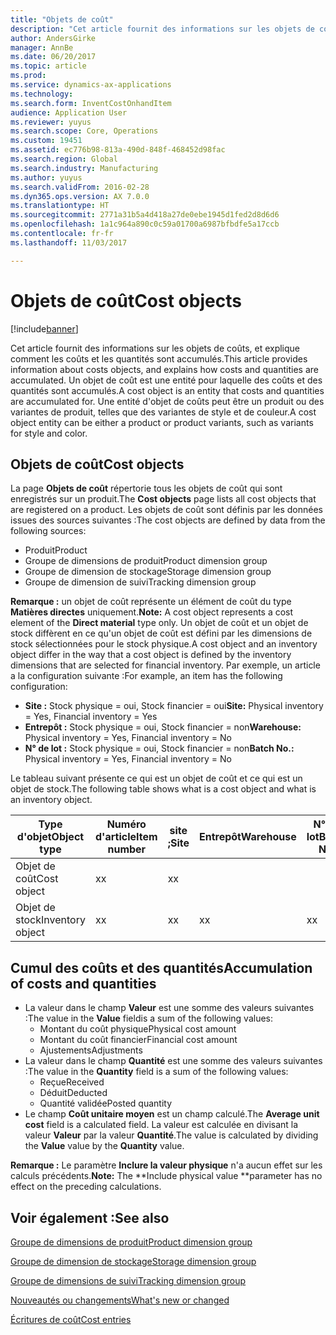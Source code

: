 ```yaml
---
title: "Objets de coût"
description: "Cet article fournit des informations sur les objets de coûts, et explique comment les coûts et les quantités sont accumulés. Un objet de coût est une entité pour laquelle des coûts et des quantités sont accumulés. Une entité d'objet de coûts peut être un produit ou des variantes de produit, telles que des variantes de style et de couleur."
author: AndersGirke
manager: AnnBe
ms.date: 06/20/2017
ms.topic: article
ms.prod: 
ms.service: dynamics-ax-applications
ms.technology: 
ms.search.form: InventCostOnhandItem
audience: Application User
ms.reviewer: yuyus
ms.search.scope: Core, Operations
ms.custom: 19451
ms.assetid: ec776b98-813a-490d-848f-468452d98fac
ms.search.region: Global
ms.search.industry: Manufacturing
ms.author: yuyus
ms.search.validFrom: 2016-02-28
ms.dyn365.ops.version: AX 7.0.0
ms.translationtype: HT
ms.sourcegitcommit: 2771a31b5a4d418a27de0ebe1945d1fed2d8d6d6
ms.openlocfilehash: 1a1c964a890c0c59a01700a6987bfbdfe5a17ccb
ms.contentlocale: fr-fr
ms.lasthandoff: 11/03/2017

---
```


# <a name="cost-objects"></a><span data-ttu-id="cdc05-105">Objets de coût</span><span class="sxs-lookup"><span data-stu-id="cdc05-105">Cost objects</span></span>

[!include[banner](../includes/banner.md)]


<span data-ttu-id="cdc05-106">Cet article fournit des informations sur les objets de coûts, et explique comment les coûts et les quantités sont accumulés.</span><span class="sxs-lookup"><span data-stu-id="cdc05-106">This article provides information about costs objects, and explains how costs and quantities are accumulated.</span></span> <span data-ttu-id="cdc05-107">Un objet de coût est une entité pour laquelle des coûts et des quantités sont accumulés.</span><span class="sxs-lookup"><span data-stu-id="cdc05-107">A cost object is an entity that costs and quantities are accumulated for.</span></span> <span data-ttu-id="cdc05-108">Une entité d'objet de coûts peut être un produit ou des variantes de produit, telles que des variantes de style et de couleur.</span><span class="sxs-lookup"><span data-stu-id="cdc05-108">A cost object entity can be either a product or product variants, such as variants for style and color.</span></span>  

## <a name="cost-objects"></a><span data-ttu-id="cdc05-109">Objets de coût</span><span class="sxs-lookup"><span data-stu-id="cdc05-109">Cost objects</span></span>

<span data-ttu-id="cdc05-110">La page **Objets de coût** répertorie tous les objets de coût qui sont enregistrés sur un produit.</span><span class="sxs-lookup"><span data-stu-id="cdc05-110">The **Cost objects** page lists all cost objects that are registered on a product.</span></span> <span data-ttu-id="cdc05-111">Les objets de coût sont définis par les données issues des sources suivantes :</span><span class="sxs-lookup"><span data-stu-id="cdc05-111">The cost objects are defined by data from the following sources:</span></span>

-   <span data-ttu-id="cdc05-112">Produit</span><span class="sxs-lookup"><span data-stu-id="cdc05-112">Product</span></span>
-   <span data-ttu-id="cdc05-113">Groupe de dimensions de produit</span><span class="sxs-lookup"><span data-stu-id="cdc05-113">Product dimension group</span></span>
-   <span data-ttu-id="cdc05-114">Groupe de dimension de stockage</span><span class="sxs-lookup"><span data-stu-id="cdc05-114">Storage dimension group</span></span>
-   <span data-ttu-id="cdc05-115">Groupe de dimension de suivi</span><span class="sxs-lookup"><span data-stu-id="cdc05-115">Tracking dimension group</span></span>

<span data-ttu-id="cdc05-116">**Remarque :** un objet de coût représente un élément de coût du type **Matières directes** uniquement.</span><span class="sxs-lookup"><span data-stu-id="cdc05-116">**Note:** A cost object represents a cost element of the **Direct material** type only.</span></span> <span data-ttu-id="cdc05-117">Un objet de coût et un objet de stock diffèrent en ce qu'un objet de coût est défini par les dimensions de stock sélectionnées pour le stock physique.</span><span class="sxs-lookup"><span data-stu-id="cdc05-117">A cost object and an inventory object differ in the way that a cost object is defined by the inventory dimensions that are selected for financial inventory.</span></span> <span data-ttu-id="cdc05-118">Par exemple, un article a la configuration suivante :</span><span class="sxs-lookup"><span data-stu-id="cdc05-118">For example, an item has the following configuration:</span></span>

-   <span data-ttu-id="cdc05-119">**Site :** Stock physique = oui, Stock financier = oui</span><span class="sxs-lookup"><span data-stu-id="cdc05-119">**Site:** Physical inventory = Yes, Financial inventory = Yes</span></span>
-   <span data-ttu-id="cdc05-120">**Entrepôt :** Stock physique = oui, Stock financier = non</span><span class="sxs-lookup"><span data-stu-id="cdc05-120">**Warehouse:** Physical inventory = Yes, Financial inventory = No</span></span>
-   <span data-ttu-id="cdc05-121">**N° de lot :** Stock physique = oui, Stock financier = non</span><span class="sxs-lookup"><span data-stu-id="cdc05-121">**Batch No.:** Physical inventory = Yes, Financial inventory = No</span></span>

<span data-ttu-id="cdc05-122">Le tableau suivant présente ce qui est un objet de coût et ce qui est un objet de stock.</span><span class="sxs-lookup"><span data-stu-id="cdc05-122">The following table shows what is a cost object and what is an inventory object.</span></span>

| <span data-ttu-id="cdc05-123">Type d'objet</span><span class="sxs-lookup"><span data-stu-id="cdc05-123">Object type</span></span>      | <span data-ttu-id="cdc05-124">Numéro d'article</span><span class="sxs-lookup"><span data-stu-id="cdc05-124">Item number</span></span> | <span data-ttu-id="cdc05-125">site ;</span><span class="sxs-lookup"><span data-stu-id="cdc05-125">Site</span></span> | <span data-ttu-id="cdc05-126">Entrepôt</span><span class="sxs-lookup"><span data-stu-id="cdc05-126">Warehouse</span></span> | <span data-ttu-id="cdc05-127">N° de lot</span><span class="sxs-lookup"><span data-stu-id="cdc05-127">Batch No.</span></span> |
|------------------|-------------|------|-----------|-----------|
| <span data-ttu-id="cdc05-128">Objet de coût</span><span class="sxs-lookup"><span data-stu-id="cdc05-128">Cost object</span></span>      | <span data-ttu-id="cdc05-129">x</span><span class="sxs-lookup"><span data-stu-id="cdc05-129">x</span></span>           | <span data-ttu-id="cdc05-130">x</span><span class="sxs-lookup"><span data-stu-id="cdc05-130">x</span></span>    |           |           |
| <span data-ttu-id="cdc05-131">Objet de stock</span><span class="sxs-lookup"><span data-stu-id="cdc05-131">Inventory object</span></span> | <span data-ttu-id="cdc05-132">x</span><span class="sxs-lookup"><span data-stu-id="cdc05-132">x</span></span>           | <span data-ttu-id="cdc05-133">x</span><span class="sxs-lookup"><span data-stu-id="cdc05-133">x</span></span>    |  <span data-ttu-id="cdc05-134">x</span><span class="sxs-lookup"><span data-stu-id="cdc05-134">x</span></span>        | <span data-ttu-id="cdc05-135">x</span><span class="sxs-lookup"><span data-stu-id="cdc05-135">x</span></span>         |

## <a name="accumulation-of-costs-and-quantities"></a><span data-ttu-id="cdc05-136">Cumul des coûts et des quantités</span><span class="sxs-lookup"><span data-stu-id="cdc05-136">Accumulation of costs and quantities</span></span>
-   <span data-ttu-id="cdc05-137">La valeur dans le champ **Valeur** est une somme des valeurs suivantes :</span><span class="sxs-lookup"><span data-stu-id="cdc05-137">The value in the **Value** fieldis a sum of the following values:</span></span>
    -   <span data-ttu-id="cdc05-138">Montant du coût physique</span><span class="sxs-lookup"><span data-stu-id="cdc05-138">Physical cost amount</span></span>
    -   <span data-ttu-id="cdc05-139">Montant du coût financier</span><span class="sxs-lookup"><span data-stu-id="cdc05-139">Financial cost amount</span></span>
    -   <span data-ttu-id="cdc05-140">Ajustements</span><span class="sxs-lookup"><span data-stu-id="cdc05-140">Adjustments</span></span>
-   <span data-ttu-id="cdc05-141">La valeur dans le champ **Quantité** est une somme des valeurs suivantes :</span><span class="sxs-lookup"><span data-stu-id="cdc05-141">The value in the **Quantity** field is a sum of the following values:</span></span>
    -   <span data-ttu-id="cdc05-142">Reçue</span><span class="sxs-lookup"><span data-stu-id="cdc05-142">Received</span></span>
    -   <span data-ttu-id="cdc05-143">Déduit</span><span class="sxs-lookup"><span data-stu-id="cdc05-143">Deducted</span></span>
    -   <span data-ttu-id="cdc05-144">Quantité validée</span><span class="sxs-lookup"><span data-stu-id="cdc05-144">Posted quantity</span></span>
-   <span data-ttu-id="cdc05-145">Le champ **Coût unitaire moyen** est un champ calculé.</span><span class="sxs-lookup"><span data-stu-id="cdc05-145">The **Average unit cost** field is a calculated field.</span></span> <span data-ttu-id="cdc05-146">La valeur est calculée en divisant la valeur **Valeur** par la valeur **Quantité**.</span><span class="sxs-lookup"><span data-stu-id="cdc05-146">The value is calculated by dividing the **Value** value by the **Quantity** value.</span></span>

<span data-ttu-id="cdc05-147">**Remarque :** Le paramètre **Inclure la valeur physique** n'a aucun effet sur les calculs précédents.</span><span class="sxs-lookup"><span data-stu-id="cdc05-147">**Note:** The **Include physical value **parameter has no effect on the preceding calculations.</span></span>

<a name="see-also"></a><span data-ttu-id="cdc05-148">Voir également :</span><span class="sxs-lookup"><span data-stu-id="cdc05-148">See also</span></span>
--------

[<span data-ttu-id="cdc05-149">Groupe de dimensions de produit</span><span class="sxs-lookup"><span data-stu-id="cdc05-149">Product dimension group</span></span>](https://technet.microsoft.com/en-us/library/aa499382.aspx)

[<span data-ttu-id="cdc05-150">Groupe de dimension de stockage</span><span class="sxs-lookup"><span data-stu-id="cdc05-150">Storage dimension group</span></span>](https://technet.microsoft.com/en-us/library/hh209317.aspx)

[<span data-ttu-id="cdc05-151">Groupe de dimensions de suivi</span><span class="sxs-lookup"><span data-stu-id="cdc05-151">Tracking dimension group</span></span>](https://technet.microsoft.com/en-us/library/hh209465.aspx)

[<span data-ttu-id="cdc05-152">Nouveautés ou changements</span><span class="sxs-lookup"><span data-stu-id="cdc05-152">What's new or changed</span></span>](../../fin-and-ops/get-started/whats-new-changed.md)

[<span data-ttu-id="cdc05-153">Écritures de coût</span><span class="sxs-lookup"><span data-stu-id="cdc05-153">Cost entries</span></span>](cost-entries.md)




